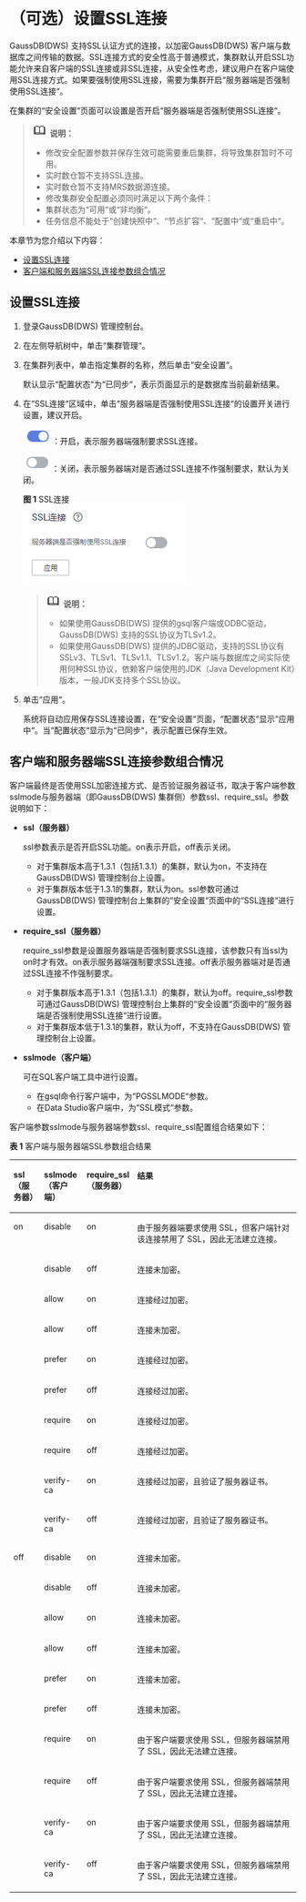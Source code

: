 # （可选）设置SSL连接<a name="ZH-CN_TOPIC_0000001145696643"></a>

GaussDB\(DWS\) 支持SSL认证方式的连接，以加密GaussDB\(DWS\) 客户端与数据库之间传输的数据。SSL连接方式的安全性高于普通模式，集群默认开启SSL功能允许来自客户端的SSL连接或非SSL连接，从安全性考虑，建议用户在客户端使用SSL连接方式。如果要强制使用SSL连接，需要为集群开启“服务器端是否强制使用SSL连接“。

在集群的“安全设置“页面可以设置是否开启“服务器端是否强制使用SSL连接“。

>![](public_sys-resources/icon-note.gif) **说明：** 
>-   修改安全配置参数并保存生效可能需要重启集群，将导致集群暂时不可用。
>-   实时数仓暂不支持SSL连接。
>-   实时数仓暂不支持MRS数据源连接。
>-   修改集群安全配置必须同时满足以下两个条件：
>    -   集群状态为“可用“或“非均衡“。
>    -   任务信息不能处于“创建快照中“、“节点扩容“、“配置中“或“重启中“。

本章节为您介绍以下内容：

-   [设置SSL连接](#section478703071283)
-   [客户端和服务器端SSL连接参数组合情况](#section1916311515557)

## 设置SSL连接<a name="section478703071283"></a>

1.  登录GaussDB\(DWS\) 管理控制台。
2.  在左侧导航树中，单击“集群管理“。
3.  在集群列表中，单击指定集群的名称，然后单击“安全设置“。

    默认显示“配置状态“为“已同步“，表示页面显示的是数据库当前最新结果。

4.  在“SSL连接“区域中，单击“服务器端是否强制使用SSL连接“的设置开关进行设置，建议开启。

    ![](figures/dws_icon_on.png)：开启，表示服务器端强制要求SSL连接。

    ![](figures/dws_icon_off.png)：关闭，表示服务器端对是否通过SSL连接不作强制要求，默认为关闭。

    **图 1**  SSL连接<a name="fig168181335124718"></a>  
    ![](figures/SSL连接.png "SSL连接")

    >![](public_sys-resources/icon-note.gif) **说明：** 
    >-   如果使用GaussDB\(DWS\) 提供的gsql客户端或ODBC驱动，GaussDB\(DWS\) 支持的SSL协议为TLSv1.2。
    >-   如果使用GaussDB\(DWS\) 提供的JDBC驱动，支持的SSL协议有SSLv3、TLSv1、TLSv1.1、TLSv1.2。客户端与数据库之间实际使用何种SSL协议，依赖客户端使用的JDK（Java Development Kit）版本，一般JDK支持多个SSL协议。

5.  单击“应用“。

    系统将自动应用保存SSL连接设置，在“安全设置“页面，“配置状态“显示“应用中“。当“配置状态“显示为“已同步“，表示配置已保存生效。


## 客户端和服务器端SSL连接参数组合情况<a name="section1916311515557"></a>

客户端最终是否使用SSL加密连接方式、是否验证服务器证书，取决于客户端参数sslmode与服务器端（即GaussDB\(DWS\) 集群侧）参数ssl、require\_ssl。参数说明如下：

-   **ssl（服务器）**

    ssl参数表示是否开启SSL功能。on表示开启，off表示关闭。

    -   对于集群版本高于1.3.1（包括1.3.1）的集群，默认为on，不支持在GaussDB\(DWS\) 管理控制台上设置。
    -   对于集群版本低于1.3.1的集群，默认为on。ssl参数可通过GaussDB\(DWS\) 管理控制台上集群的“安全设置“页面中的“SSL连接“进行设置。

-   **require\_ssl（服务器）**

    require\_ssl参数是设置服务器端是否强制要求SSL连接，该参数只有当ssl为on时才有效。on表示服务器端强制要求SSL连接。off表示服务器端对是否通过SSL连接不作强制要求。

    -   对于集群版本高于1.3.1（包括1.3.1）的集群，默认为off。require\_ssl参数可通过GaussDB\(DWS\) 管理控制台上集群的“安全设置“页面中的“服务器端是否强制使用SSL连接“进行设置。
    -   对于集群版本低于1.3.1的集群，默认为off，不支持在GaussDB\(DWS\) 管理控制台上设置。

-   **sslmode（客户端）**

    可在SQL客户端工具中进行设置。

    -   在gsql命令行客户端中，为“PGSSLMODE“参数。
    -   在Data Studio客户端中，为“SSL模式“参数。


客户端参数sslmode与服务器端参数ssl、require\_ssl配置组合结果如下：

**表 1**  客户端与服务器端SSL参数组合结果

<a name="table15451139114317"></a>
<table><thead align="left"><tr id="r355add9c9a7f41bda915ac600dac576c"><th class="cellrowborder" valign="top" width="10.66%" id="mcps1.2.5.1.1"><p id="a7b70a0fb1cf54e2b9f5a848f2f620524"><a name="a7b70a0fb1cf54e2b9f5a848f2f620524"></a><a name="a7b70a0fb1cf54e2b9f5a848f2f620524"></a>ssl（服务器）</p>
</th>
<th class="cellrowborder" valign="top" width="14.85%" id="mcps1.2.5.1.2"><p id="af54a777133684c8d88584ba3c148d570"><a name="af54a777133684c8d88584ba3c148d570"></a><a name="af54a777133684c8d88584ba3c148d570"></a>sslmode（客户端）</p>
</th>
<th class="cellrowborder" valign="top" width="17.119999999999997%" id="mcps1.2.5.1.3"><p id="a4f4b48b5c8c94c01ba3cebcd3f604899"><a name="a4f4b48b5c8c94c01ba3cebcd3f604899"></a><a name="a4f4b48b5c8c94c01ba3cebcd3f604899"></a>require_ssl（服务器）</p>
</th>
<th class="cellrowborder" valign="top" width="57.37%" id="mcps1.2.5.1.4"><p id="a8b5c97f6e3eb452c938c6a2cff74c38f"><a name="a8b5c97f6e3eb452c938c6a2cff74c38f"></a><a name="a8b5c97f6e3eb452c938c6a2cff74c38f"></a>结果</p>
</th>
</tr>
</thead>
<tbody><tr id="r62ddf2bbc75b4079b1a2ec62f0692d6b"><td class="cellrowborder" rowspan="10" valign="top" width="10.66%" headers="mcps1.2.5.1.1 "><p id="a3e78fc2918b34a6f8a717dde92f3fc2a"><a name="a3e78fc2918b34a6f8a717dde92f3fc2a"></a><a name="a3e78fc2918b34a6f8a717dde92f3fc2a"></a>on</p>
</td>
<td class="cellrowborder" valign="top" width="14.85%" headers="mcps1.2.5.1.2 "><p id="a33fee70f27ae4b91a31daa855b8ed9a0"><a name="a33fee70f27ae4b91a31daa855b8ed9a0"></a><a name="a33fee70f27ae4b91a31daa855b8ed9a0"></a>disable</p>
</td>
<td class="cellrowborder" valign="top" width="17.119999999999997%" headers="mcps1.2.5.1.3 "><p id="a8e8d0be8175d47918d0829af2781e983"><a name="a8e8d0be8175d47918d0829af2781e983"></a><a name="a8e8d0be8175d47918d0829af2781e983"></a>on</p>
</td>
<td class="cellrowborder" valign="top" width="57.37%" headers="mcps1.2.5.1.4 "><p id="adabec5d250d2412bb0eeca24199da945"><a name="adabec5d250d2412bb0eeca24199da945"></a><a name="adabec5d250d2412bb0eeca24199da945"></a>由于服务器端要求使用 SSL，但客户端针对该连接禁用了 SSL，因此无法建立连接。</p>
</td>
</tr>
<tr id="rd1415aba4c6141cc8d4a9d9ee74dc80d"><td class="cellrowborder" valign="top" headers="mcps1.2.5.1.1 "><p id="a25f23ee3007f4fcc9044b75afd7c9954"><a name="a25f23ee3007f4fcc9044b75afd7c9954"></a><a name="a25f23ee3007f4fcc9044b75afd7c9954"></a>disable</p>
</td>
<td class="cellrowborder" valign="top" headers="mcps1.2.5.1.2 "><p id="a665fb82ed5de4de09ea9be0553daedab"><a name="a665fb82ed5de4de09ea9be0553daedab"></a><a name="a665fb82ed5de4de09ea9be0553daedab"></a>off</p>
</td>
<td class="cellrowborder" valign="top" headers="mcps1.2.5.1.3 "><p id="a86de0a2f9a5049c083cfd07ec10153a1"><a name="a86de0a2f9a5049c083cfd07ec10153a1"></a><a name="a86de0a2f9a5049c083cfd07ec10153a1"></a>连接未加密。</p>
</td>
</tr>
<tr id="r9eb0e52c41d74b10b9c2c0b486f513dd"><td class="cellrowborder" valign="top" headers="mcps1.2.5.1.1 "><p id="a7131377f60394c7a9e3b19c6171dd019"><a name="a7131377f60394c7a9e3b19c6171dd019"></a><a name="a7131377f60394c7a9e3b19c6171dd019"></a>allow</p>
</td>
<td class="cellrowborder" valign="top" headers="mcps1.2.5.1.2 "><p id="af9962f4ead2a4f158e2028064e8fa4ef"><a name="af9962f4ead2a4f158e2028064e8fa4ef"></a><a name="af9962f4ead2a4f158e2028064e8fa4ef"></a>on</p>
</td>
<td class="cellrowborder" valign="top" headers="mcps1.2.5.1.3 "><p id="ab8d0f618c92a4140a9c1d9eae41b8ae9"><a name="ab8d0f618c92a4140a9c1d9eae41b8ae9"></a><a name="ab8d0f618c92a4140a9c1d9eae41b8ae9"></a>连接经过加密。</p>
</td>
</tr>
<tr id="r647075f1e10c4c198317ecd0b83aca5c"><td class="cellrowborder" valign="top" headers="mcps1.2.5.1.1 "><p id="aa0eee6d2caa049709669990d5430ebb7"><a name="aa0eee6d2caa049709669990d5430ebb7"></a><a name="aa0eee6d2caa049709669990d5430ebb7"></a>allow</p>
</td>
<td class="cellrowborder" valign="top" headers="mcps1.2.5.1.2 "><p id="ad4739683696e4954afad8c5bcc52901c"><a name="ad4739683696e4954afad8c5bcc52901c"></a><a name="ad4739683696e4954afad8c5bcc52901c"></a>off</p>
</td>
<td class="cellrowborder" valign="top" headers="mcps1.2.5.1.3 "><p id="ab4c8bb6ca01a4bd5bbae27bc36e0788d"><a name="ab4c8bb6ca01a4bd5bbae27bc36e0788d"></a><a name="ab4c8bb6ca01a4bd5bbae27bc36e0788d"></a>连接未加密。</p>
</td>
</tr>
<tr id="r19c24691a02e4d328d0bd356da8767d5"><td class="cellrowborder" valign="top" headers="mcps1.2.5.1.1 "><p id="aa9cb9ff881e9432683e93016dd10b6da"><a name="aa9cb9ff881e9432683e93016dd10b6da"></a><a name="aa9cb9ff881e9432683e93016dd10b6da"></a>prefer</p>
</td>
<td class="cellrowborder" valign="top" headers="mcps1.2.5.1.2 "><p id="a480653a387d44a67a72fc6ccfa586eee"><a name="a480653a387d44a67a72fc6ccfa586eee"></a><a name="a480653a387d44a67a72fc6ccfa586eee"></a>on</p>
</td>
<td class="cellrowborder" valign="top" headers="mcps1.2.5.1.3 "><p id="a4bda372df21844e5b891ae07b3acefe6"><a name="a4bda372df21844e5b891ae07b3acefe6"></a><a name="a4bda372df21844e5b891ae07b3acefe6"></a>连接经过加密。</p>
</td>
</tr>
<tr id="racc4977e5ce341e79fb08358ab9b8c2d"><td class="cellrowborder" valign="top" headers="mcps1.2.5.1.1 "><p id="a4891f1b8e4c744c3b1c2358f1b6b70a1"><a name="a4891f1b8e4c744c3b1c2358f1b6b70a1"></a><a name="a4891f1b8e4c744c3b1c2358f1b6b70a1"></a>prefer</p>
</td>
<td class="cellrowborder" valign="top" headers="mcps1.2.5.1.2 "><p id="a9422603a15e14af08884d086d5fb18b5"><a name="a9422603a15e14af08884d086d5fb18b5"></a><a name="a9422603a15e14af08884d086d5fb18b5"></a>off</p>
</td>
<td class="cellrowborder" valign="top" headers="mcps1.2.5.1.3 "><p id="a128e4e83906246a08e3ca36a1c737b49"><a name="a128e4e83906246a08e3ca36a1c737b49"></a><a name="a128e4e83906246a08e3ca36a1c737b49"></a>连接经过加密。</p>
</td>
</tr>
<tr id="r15f4c4a8ebb14afbafa099d85ef39298"><td class="cellrowborder" valign="top" headers="mcps1.2.5.1.1 "><p id="a9a9746a997944cee8349e6751c5e7099"><a name="a9a9746a997944cee8349e6751c5e7099"></a><a name="a9a9746a997944cee8349e6751c5e7099"></a>require</p>
</td>
<td class="cellrowborder" valign="top" headers="mcps1.2.5.1.2 "><p id="a51a659efccb84491b56a756c7213fc33"><a name="a51a659efccb84491b56a756c7213fc33"></a><a name="a51a659efccb84491b56a756c7213fc33"></a>on</p>
</td>
<td class="cellrowborder" valign="top" headers="mcps1.2.5.1.3 "><p id="ad1da2821861d4f74807b2a231d74f776"><a name="ad1da2821861d4f74807b2a231d74f776"></a><a name="ad1da2821861d4f74807b2a231d74f776"></a>连接经过加密。</p>
</td>
</tr>
<tr id="re3cb0b7aa7d147e8b9cddc4f8772e588"><td class="cellrowborder" valign="top" headers="mcps1.2.5.1.1 "><p id="a3ee91e2d35d447abaaa654fdfb2c1cda"><a name="a3ee91e2d35d447abaaa654fdfb2c1cda"></a><a name="a3ee91e2d35d447abaaa654fdfb2c1cda"></a>require</p>
</td>
<td class="cellrowborder" valign="top" headers="mcps1.2.5.1.2 "><p id="a2417da5d11b34e6eb22c5e23abd964a8"><a name="a2417da5d11b34e6eb22c5e23abd964a8"></a><a name="a2417da5d11b34e6eb22c5e23abd964a8"></a>off</p>
</td>
<td class="cellrowborder" valign="top" headers="mcps1.2.5.1.3 "><p id="af733535d0a3547708898d100034ead60"><a name="af733535d0a3547708898d100034ead60"></a><a name="af733535d0a3547708898d100034ead60"></a>连接经过加密。</p>
</td>
</tr>
<tr id="r6ad7de0dd0c14d2a9da79957f8e88a0c"><td class="cellrowborder" valign="top" headers="mcps1.2.5.1.1 "><p id="a7248e51cabc84b38927a8523b6f21137"><a name="a7248e51cabc84b38927a8523b6f21137"></a><a name="a7248e51cabc84b38927a8523b6f21137"></a>verify-ca</p>
</td>
<td class="cellrowborder" valign="top" headers="mcps1.2.5.1.2 "><p id="ad1897b8a87a94fd69a4f1140c5898813"><a name="ad1897b8a87a94fd69a4f1140c5898813"></a><a name="ad1897b8a87a94fd69a4f1140c5898813"></a>on</p>
</td>
<td class="cellrowborder" valign="top" headers="mcps1.2.5.1.3 "><p id="a74366920fd6447d49377258bf6b1b264"><a name="a74366920fd6447d49377258bf6b1b264"></a><a name="a74366920fd6447d49377258bf6b1b264"></a>连接经过加密，且验证了服务器证书。</p>
</td>
</tr>
<tr id="rc33abe03abec4a2a8f57d3d3a64d7be3"><td class="cellrowborder" valign="top" headers="mcps1.2.5.1.1 "><p id="a80805b432a4f4eea8cc86766f78b2d15"><a name="a80805b432a4f4eea8cc86766f78b2d15"></a><a name="a80805b432a4f4eea8cc86766f78b2d15"></a>verify-ca</p>
</td>
<td class="cellrowborder" valign="top" headers="mcps1.2.5.1.2 "><p id="a483b735d07a04335a08e3cab6f92a97a"><a name="a483b735d07a04335a08e3cab6f92a97a"></a><a name="a483b735d07a04335a08e3cab6f92a97a"></a>off</p>
</td>
<td class="cellrowborder" valign="top" headers="mcps1.2.5.1.3 "><p id="a264a3332f3944e9a9f2b34db9b345b21"><a name="a264a3332f3944e9a9f2b34db9b345b21"></a><a name="a264a3332f3944e9a9f2b34db9b345b21"></a>连接经过加密，且验证了服务器证书。</p>
</td>
</tr>
<tr id="rf72d3e2843934cd9b8dd59548cd3be1c"><td class="cellrowborder" rowspan="10" valign="top" width="10.66%" headers="mcps1.2.5.1.1 "><p id="a217430f24485439393825ecceec13e0c"><a name="a217430f24485439393825ecceec13e0c"></a><a name="a217430f24485439393825ecceec13e0c"></a>off</p>
</td>
<td class="cellrowborder" valign="top" width="14.85%" headers="mcps1.2.5.1.2 "><p id="a07fb6a03fd5a4007bd85a6328c4a9c6b"><a name="a07fb6a03fd5a4007bd85a6328c4a9c6b"></a><a name="a07fb6a03fd5a4007bd85a6328c4a9c6b"></a>disable</p>
</td>
<td class="cellrowborder" valign="top" width="17.119999999999997%" headers="mcps1.2.5.1.3 "><p id="a6034b6a1a82a4d9e8e789e5d34d2d8b2"><a name="a6034b6a1a82a4d9e8e789e5d34d2d8b2"></a><a name="a6034b6a1a82a4d9e8e789e5d34d2d8b2"></a>on</p>
</td>
<td class="cellrowborder" valign="top" width="57.37%" headers="mcps1.2.5.1.4 "><p id="a9e933492038b455a9d32758cb7933c32"><a name="a9e933492038b455a9d32758cb7933c32"></a><a name="a9e933492038b455a9d32758cb7933c32"></a>连接未加密。</p>
</td>
</tr>
<tr id="re61e3ac813784038a929a41f4575f52f"><td class="cellrowborder" valign="top" headers="mcps1.2.5.1.1 "><p id="a889b21370a404bd4858140173ed02376"><a name="a889b21370a404bd4858140173ed02376"></a><a name="a889b21370a404bd4858140173ed02376"></a>disable</p>
</td>
<td class="cellrowborder" valign="top" headers="mcps1.2.5.1.2 "><p id="a6b83c26f620f403b8c575243b1f75513"><a name="a6b83c26f620f403b8c575243b1f75513"></a><a name="a6b83c26f620f403b8c575243b1f75513"></a>off</p>
</td>
<td class="cellrowborder" valign="top" headers="mcps1.2.5.1.3 "><p id="a078607c627c640079c7072c634fc362d"><a name="a078607c627c640079c7072c634fc362d"></a><a name="a078607c627c640079c7072c634fc362d"></a>连接未加密。</p>
</td>
</tr>
<tr id="r954d308f6bd043beb3ea0ef02ce60721"><td class="cellrowborder" valign="top" headers="mcps1.2.5.1.1 "><p id="a1c8ac46fc0c24cf68ce77d2a7f60c7e1"><a name="a1c8ac46fc0c24cf68ce77d2a7f60c7e1"></a><a name="a1c8ac46fc0c24cf68ce77d2a7f60c7e1"></a>allow</p>
</td>
<td class="cellrowborder" valign="top" headers="mcps1.2.5.1.2 "><p id="abe34e8f39ad24a4ea9a2649d00bb8ec9"><a name="abe34e8f39ad24a4ea9a2649d00bb8ec9"></a><a name="abe34e8f39ad24a4ea9a2649d00bb8ec9"></a>on</p>
</td>
<td class="cellrowborder" valign="top" headers="mcps1.2.5.1.3 "><p id="afa8a5bb9f3114e43bcb5fa9b0e68faad"><a name="afa8a5bb9f3114e43bcb5fa9b0e68faad"></a><a name="afa8a5bb9f3114e43bcb5fa9b0e68faad"></a>连接未加密。</p>
</td>
</tr>
<tr id="rad2d9b9a419042599a3742e0f4c64b9f"><td class="cellrowborder" valign="top" headers="mcps1.2.5.1.1 "><p id="aa1db3dde5ffe46f29bf2ac88e0af8528"><a name="aa1db3dde5ffe46f29bf2ac88e0af8528"></a><a name="aa1db3dde5ffe46f29bf2ac88e0af8528"></a>allow</p>
</td>
<td class="cellrowborder" valign="top" headers="mcps1.2.5.1.2 "><p id="a18671a2e86c24c9093ecc0f070d5cec7"><a name="a18671a2e86c24c9093ecc0f070d5cec7"></a><a name="a18671a2e86c24c9093ecc0f070d5cec7"></a>off</p>
</td>
<td class="cellrowborder" valign="top" headers="mcps1.2.5.1.3 "><p id="a23067107fce2405899e18da68f250634"><a name="a23067107fce2405899e18da68f250634"></a><a name="a23067107fce2405899e18da68f250634"></a>连接未加密。</p>
</td>
</tr>
<tr id="rbe2f3d97ccda4da7a94bd8aaea8c7c36"><td class="cellrowborder" valign="top" headers="mcps1.2.5.1.1 "><p id="a9f5bd8414de046b9b2ee868314e3bd58"><a name="a9f5bd8414de046b9b2ee868314e3bd58"></a><a name="a9f5bd8414de046b9b2ee868314e3bd58"></a>prefer</p>
</td>
<td class="cellrowborder" valign="top" headers="mcps1.2.5.1.2 "><p id="a44de2784e3c94135a54e65e76e0c54cc"><a name="a44de2784e3c94135a54e65e76e0c54cc"></a><a name="a44de2784e3c94135a54e65e76e0c54cc"></a>on</p>
</td>
<td class="cellrowborder" valign="top" headers="mcps1.2.5.1.3 "><p id="a54497bbf08d647738ef678f5616489a5"><a name="a54497bbf08d647738ef678f5616489a5"></a><a name="a54497bbf08d647738ef678f5616489a5"></a>连接未加密。</p>
</td>
</tr>
<tr id="rb3edfcc877a940968323e421099419d4"><td class="cellrowborder" valign="top" headers="mcps1.2.5.1.1 "><p id="ab3790c4c627447d5badb67c8688913dc"><a name="ab3790c4c627447d5badb67c8688913dc"></a><a name="ab3790c4c627447d5badb67c8688913dc"></a>prefer</p>
</td>
<td class="cellrowborder" valign="top" headers="mcps1.2.5.1.2 "><p id="af831647acfb845f6a9e4cd4aa95c295b"><a name="af831647acfb845f6a9e4cd4aa95c295b"></a><a name="af831647acfb845f6a9e4cd4aa95c295b"></a>off</p>
</td>
<td class="cellrowborder" valign="top" headers="mcps1.2.5.1.3 "><p id="a5f855c85aade49e8a36bf05255ed55f6"><a name="a5f855c85aade49e8a36bf05255ed55f6"></a><a name="a5f855c85aade49e8a36bf05255ed55f6"></a>连接未加密。</p>
</td>
</tr>
<tr id="r2632f81144f9406a87a2cc6c89011d82"><td class="cellrowborder" valign="top" headers="mcps1.2.5.1.1 "><p id="ac35bbd9317c9416ab238cc122ce97d47"><a name="ac35bbd9317c9416ab238cc122ce97d47"></a><a name="ac35bbd9317c9416ab238cc122ce97d47"></a>require</p>
</td>
<td class="cellrowborder" valign="top" headers="mcps1.2.5.1.2 "><p id="a6e6e3cfa03d64e4abf4fc3995ae646f3"><a name="a6e6e3cfa03d64e4abf4fc3995ae646f3"></a><a name="a6e6e3cfa03d64e4abf4fc3995ae646f3"></a>on</p>
</td>
<td class="cellrowborder" valign="top" headers="mcps1.2.5.1.3 "><p id="adfac91a6ac2246b0bb27b06c636dc232"><a name="adfac91a6ac2246b0bb27b06c636dc232"></a><a name="adfac91a6ac2246b0bb27b06c636dc232"></a>由于客户端要求使用 SSL，但服务器端禁用了 SSL，因此无法建立连接。</p>
</td>
</tr>
<tr id="r1e457ea33fec4cac9e77887ffdf27622"><td class="cellrowborder" valign="top" headers="mcps1.2.5.1.1 "><p id="a29780e72f6c34caf8d1e89edd7a3dd19"><a name="a29780e72f6c34caf8d1e89edd7a3dd19"></a><a name="a29780e72f6c34caf8d1e89edd7a3dd19"></a>require</p>
</td>
<td class="cellrowborder" valign="top" headers="mcps1.2.5.1.2 "><p id="a7a2cd8bc207c4849964f69d1c05d898b"><a name="a7a2cd8bc207c4849964f69d1c05d898b"></a><a name="a7a2cd8bc207c4849964f69d1c05d898b"></a>off</p>
</td>
<td class="cellrowborder" valign="top" headers="mcps1.2.5.1.3 "><p id="a1053e4dc3c5c4c5885d7c49c82a21623"><a name="a1053e4dc3c5c4c5885d7c49c82a21623"></a><a name="a1053e4dc3c5c4c5885d7c49c82a21623"></a>由于客户端要求使用 SSL，但服务器端禁用了 SSL，因此无法建立连接。</p>
</td>
</tr>
<tr id="rf8ca62c481a3440d96e3be781d3c3da8"><td class="cellrowborder" valign="top" headers="mcps1.2.5.1.1 "><p id="a29a9174257c84b0e97d85d9bc7467bac"><a name="a29a9174257c84b0e97d85d9bc7467bac"></a><a name="a29a9174257c84b0e97d85d9bc7467bac"></a>verify-ca</p>
</td>
<td class="cellrowborder" valign="top" headers="mcps1.2.5.1.2 "><p id="aaea7b0943815449085e4317001a96c5b"><a name="aaea7b0943815449085e4317001a96c5b"></a><a name="aaea7b0943815449085e4317001a96c5b"></a>on</p>
</td>
<td class="cellrowborder" valign="top" headers="mcps1.2.5.1.3 "><p id="a6fe94346112f44d99e3509134ee3bc6d"><a name="a6fe94346112f44d99e3509134ee3bc6d"></a><a name="a6fe94346112f44d99e3509134ee3bc6d"></a>由于客户端要求使用 SSL，但服务器端禁用了 SSL，因此无法建立连接。</p>
</td>
</tr>
<tr id="rb81f0e36ee9b4433a08a6df14f302ff9"><td class="cellrowborder" valign="top" headers="mcps1.2.5.1.1 "><p id="a04d6064a2900404dbefd08bc70081503"><a name="a04d6064a2900404dbefd08bc70081503"></a><a name="a04d6064a2900404dbefd08bc70081503"></a>verify-ca</p>
</td>
<td class="cellrowborder" valign="top" headers="mcps1.2.5.1.2 "><p id="aa46206d00ff042dcb6e3054447adaa5c"><a name="aa46206d00ff042dcb6e3054447adaa5c"></a><a name="aa46206d00ff042dcb6e3054447adaa5c"></a>off</p>
</td>
<td class="cellrowborder" valign="top" headers="mcps1.2.5.1.3 "><p id="a3974806634b94ce49ae43e69f48fa246"><a name="a3974806634b94ce49ae43e69f48fa246"></a><a name="a3974806634b94ce49ae43e69f48fa246"></a>由于客户端要求使用 SSL，但服务器端禁用了 SSL，因此无法建立连接。</p>
</td>
</tr>
</tbody>
</table>

